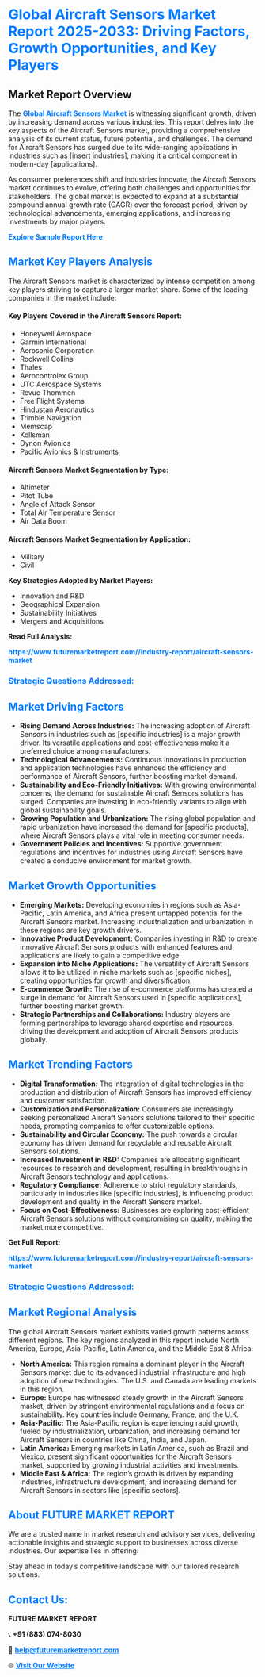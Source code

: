 <h1 style="color: #007BFF;">Global Aircraft Sensors Market Report 2025-2033: Driving Factors, Growth Opportunities, and Key Players</h1>

<section id="overview">
<h2>Market Report Overview</h2>
<p>The <a href="https://www.futuremarketreport.com//industry-report/aircraft-sensors-market" style="color: #007BFF; text-decoration: none;"><strong>Global Aircraft Sensors Market</strong></a> is witnessing significant growth, driven by increasing demand across various industries. This report delves into the key aspects of the Aircraft Sensors market, providing a comprehensive analysis of its current status, future potential, and challenges. The demand for Aircraft Sensors has surged due to its wide-ranging applications in industries such as [insert industries], making it a critical component in modern-day [applications].</p>
<p>As consumer preferences shift and industries innovate, the Aircraft Sensors market continues to evolve, offering both challenges and opportunities for stakeholders. The global market is expected to expand at a substantial compound annual growth rate (CAGR) over the forecast period, driven by technological advancements, emerging applications, and increasing investments by major players.</p>
</section>

<section id="overview">
<p><a href="https://www.futuremarketreport.com//request-sample/reportId=83156" style="color: #007BFF; text-decoration: none;"><strong>Explore Sample Report Here</strong></a></p>
</section>

<section id="key-players">
<h2 style="color: #007BFF;">Market Key Players Analysis</h2>
<p>The Aircraft Sensors market is characterized by intense competition among key players striving to capture a larger market share. Some of the leading companies in the market include:</p>
<h4>Key Players Covered in the Aircraft Sensors Report:</h4>
<ul><li>Honeywell Aerospace</li><li>Garmin International</li><li>Aerosonic Corporation</li><li>Rockwell Collins</li><li>Thales</li><li>Aerocontrolex Group</li><li>UTC Aerospace Systems</li><li>Revue Thommen</li><li>Free Flight Systems</li><li>Hindustan Aeronautics</li><li>Trimble Navigation</li><li>Memscap</li><li>Kollsman</li><li>Dynon Avionics</li><li>Pacific Avionics &amp; Instruments</li></ul>
<h4>Aircraft Sensors Market Segmentation by Type:</h4>
<ul><li>Altimeter</li><li>Pitot Tube</li><li>Angle of Attack Sensor</li><li>Total Air Temperature Sensor</li><li>Air Data Boom</li></ul>

<h4>Aircraft Sensors Market Segmentation by Application:</h4>
<ul><li>Military</li><li>Civil</li></ul>
<p><strong>Key Strategies Adopted by Market Players:</strong></p>
<ul>
<li>Innovation and R&D</li>
<li>Geographical Expansion</li>
<li>Sustainability Initiatives</li>
<li>Mergers and Acquisitions</li>
</ul>
</section>

<section>
<p><strong>Read Full Analysis: </strong></p><a href="https://www.futuremarketreport.com//industry-report/aircraft-sensors-market" style="color: #007BFF; text-decoration: none;"><strong>https://www.futuremarketreport.com//industry-report/aircraft-sensors-market</strong></a>
<h3 style="color: #007BFF;">Strategic Questions Addressed:</h3>
</section>

<section id="driving-factors">
<h2 style="color: #007BFF;">Market Driving Factors</h2>
<ul>
<li><strong>Rising Demand Across Industries:</strong> The increasing adoption of Aircraft Sensors in industries such as [specific industries] is a major growth driver. Its versatile applications and cost-effectiveness make it a preferred choice among manufacturers.</li>
<li><strong>Technological Advancements:</strong> Continuous innovations in production and application technologies have enhanced the efficiency and performance of Aircraft Sensors, further boosting market demand.</li>
<li><strong>Sustainability and Eco-Friendly Initiatives:</strong> With growing environmental concerns, the demand for sustainable Aircraft Sensors solutions has surged. Companies are investing in eco-friendly variants to align with global sustainability goals.</li>
<li><strong>Growing Population and Urbanization:</strong> The rising global population and rapid urbanization have increased the demand for [specific products], where Aircraft Sensors plays a vital role in meeting consumer needs.</li>
<li><strong>Government Policies and Incentives:</strong> Supportive government regulations and incentives for industries using Aircraft Sensors have created a conducive environment for market growth.</li>
</ul>
</section>

<section id="growth-opportunities">
<h2 style="color: #007BFF;">Market Growth Opportunities</h2>
<ul>
<li><strong>Emerging Markets:</strong> Developing economies in regions such as Asia-Pacific, Latin America, and Africa present untapped potential for the Aircraft Sensors market. Increasing industrialization and urbanization in these regions are key growth drivers.</li>
<li><strong>Innovative Product Development:</strong> Companies investing in R&D to create innovative Aircraft Sensors products with enhanced features and applications are likely to gain a competitive edge.</li>
<li><strong>Expansion into Niche Applications:</strong> The versatility of Aircraft Sensors allows it to be utilized in niche markets such as [specific niches], creating opportunities for growth and diversification.</li>
<li><strong>E-commerce Growth:</strong> The rise of e-commerce platforms has created a surge in demand for Aircraft Sensors used in [specific applications], further boosting market growth.</li>
<li><strong>Strategic Partnerships and Collaborations:</strong> Industry players are forming partnerships to leverage shared expertise and resources, driving the development and adoption of Aircraft Sensors products globally.</li>
</ul>
</section>

<section id="trending-factors">
<h2 style="color: #007BFF;">Market Trending Factors</h2>
<ul>
<li><strong>Digital Transformation:</strong> The integration of digital technologies in the production and distribution of Aircraft Sensors has improved efficiency and customer satisfaction.</li>
<li><strong>Customization and Personalization:</strong> Consumers are increasingly seeking personalized Aircraft Sensors solutions tailored to their specific needs, prompting companies to offer customizable options.</li>
<li><strong>Sustainability and Circular Economy:</strong> The push towards a circular economy has driven demand for recyclable and reusable Aircraft Sensors solutions.</li>
<li><strong>Increased Investment in R&D:</strong> Companies are allocating significant resources to research and development, resulting in breakthroughs in Aircraft Sensors technology and applications.</li>
<li><strong>Regulatory Compliance:</strong> Adherence to strict regulatory standards, particularly in industries like [specific industries], is influencing product development and quality in the Aircraft Sensors market.</li>
<li><strong>Focus on Cost-Effectiveness:</strong> Businesses are exploring cost-efficient Aircraft Sensors solutions without compromising on quality, making the market more competitive.</li>
</ul>
</section>

<section>
<p><strong>Get Full Report: </strong></p><a href="https://www.futuremarketreport.com//industry-report/aircraft-sensors-market" style="color: #007BFF; text-decoration: none;"><strong>https://www.futuremarketreport.com//industry-report/aircraft-sensors-market</strong></a>
<h3 style="color: #007BFF;">Strategic Questions Addressed:</h3>
</section>


<section id="regional-analysis">
<h2 style="color: #007BFF;">Market Regional Analysis</h2>
<p>The global Aircraft Sensors market exhibits varied growth patterns across different regions. The key regions analyzed in this report include North America, Europe, Asia-Pacific, Latin America, and the Middle East & Africa:</p>
<ul>
<li><strong>North America:</strong> This region remains a dominant player in the Aircraft Sensors market due to its advanced industrial infrastructure and high adoption of new technologies. The U.S. and Canada are leading markets in this region.</li>
<li><strong>Europe:</strong> Europe has witnessed steady growth in the Aircraft Sensors market, driven by stringent environmental regulations and a focus on sustainability. Key countries include Germany, France, and the U.K.</li>
<li><strong>Asia-Pacific:</strong> The Asia-Pacific region is experiencing rapid growth, fueled by industrialization, urbanization, and increasing demand for Aircraft Sensors in countries like China, India, and Japan.</li>
<li><strong>Latin America:</strong> Emerging markets in Latin America, such as Brazil and Mexico, present significant opportunities for the Aircraft Sensors market, supported by growing industrial activities and investments.</li>
<li><strong>Middle East & Africa:</strong> The region’s growth is driven by expanding industries, infrastructure development, and increasing demand for Aircraft Sensors in sectors like [specific sectors].</li>
</ul>
</section>

<footer>
<h2 style="color: #007BFF;">About FUTURE MARKET REPORT</h2>
<p>We are a trusted name in market research and advisory services, delivering actionable insights and strategic support to businesses across diverse industries. Our expertise lies in offering:</p>

<p>Stay ahead in today’s competitive landscape with our tailored research solutions.</p>

<h2 style="color: #007BFF;">Contact Us:</h2>
<p><strong>FUTURE MARKET REPORT</strong></p>
<p>📞 <strong>+91 (883) 074-8030</strong></p>
<p>📧 <strong><a href="mailto:help@futuremarketreport.com" style="color: #007BFF;">help@futuremarketreport.com</a></strong></p>
<p>🌐 <strong><a href="https://www.futuremarketreport.com/" style="color: #007BFF;">Visit Our Website</a></strong></p>
</footer>